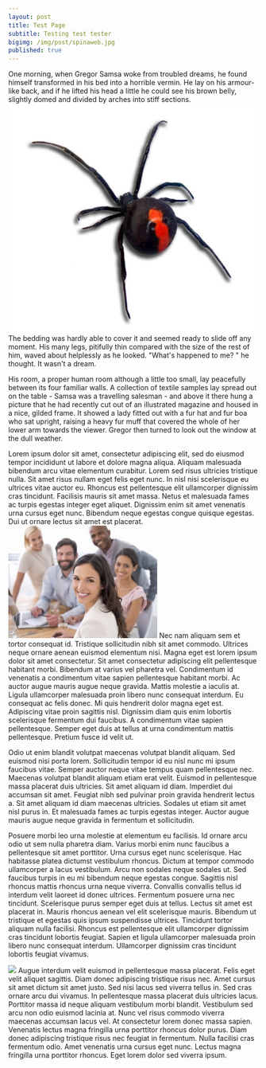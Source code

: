 ```yaml
---
layout: post
title: Test Page
subtitle: Testing test tester
bigimg: /img/post/spinaweb.jpg
published: true
---
```

One morning, when Gregor Samsa woke from troubled dreams, he found himself transformed in his bed into a horrible vermin. He lay on his armour-like back, and if he lifted his head a little he could see his brown belly, slightly domed and divided by arches into stiff sections.
<img src="/img/post/redback.jpg" class="img-responsive pull-left gap-top gap-right">
The bedding was hardly able to cover it and seemed ready to slide off any moment. His many legs, pitifully thin compared with the size of the rest of him, waved about helplessly as he looked. "What's happened to me? " he thought. It wasn't a dream.

His room, a proper human room although a little too small, lay peacefully between its four familiar walls. A collection of textile samples lay spread out on the table - Samsa was a travelling salesman - and above it there hung a picture that he had recently cut out of an illustrated magazine and housed in a nice, gilded frame. It showed a lady fitted out with a fur hat and fur boa who sat upright, raising a heavy fur muff that covered the whole of her lower arm towards the viewer. Gregor then turned to look out the window at the dull weather.

Lorem ipsum dolor sit amet, consectetur adipiscing elit, sed do eiusmod tempor incididunt ut labore et dolore magna aliqua. Aliquam malesuada bibendum arcu vitae elementum curabitur. Lorem sed risus ultricies tristique nulla. Sit amet risus nullam eget felis eget nunc. In nisl nisi scelerisque eu ultrices vitae auctor eu. Rhoncus est pellentesque elit ullamcorper dignissim cras tincidunt. Facilisis mauris sit amet massa. Netus et malesuada fames ac turpis egestas integer eget aliquet. Dignissim enim sit amet venenatis urna cursus eget nunc. Bibendum neque egestas congue quisque egestas. Dui ut ornare lectus sit amet est placerat.
<img src="/img/cheese.jpg" class="img-responsive pull-right gap-top gap-left">
Nec nam aliquam sem et tortor consequat id. Tristique sollicitudin nibh sit amet commodo. Ultrices neque ornare aenean euismod elementum nisi. Magna eget est lorem ipsum dolor sit amet consectetur. Sit amet consectetur adipiscing elit pellentesque habitant morbi. Bibendum at varius vel pharetra vel. Condimentum id venenatis a condimentum vitae sapien pellentesque habitant morbi. Ac auctor augue mauris augue neque gravida. Mattis molestie a iaculis at. Ligula ullamcorper malesuada proin libero nunc consequat interdum. Eu consequat ac felis donec. Mi quis hendrerit dolor magna eget est. Adipiscing vitae proin sagittis nisl. Dignissim diam quis enim lobortis scelerisque fermentum dui faucibus. A condimentum vitae sapien pellentesque. Semper eget duis at tellus at urna condimentum mattis pellentesque. Pretium fusce id velit ut.

Odio ut enim blandit volutpat maecenas volutpat blandit aliquam. Sed euismod nisi porta lorem. Sollicitudin tempor id eu nisl nunc mi ipsum faucibus vitae. Semper auctor neque vitae tempus quam pellentesque nec. Maecenas volutpat blandit aliquam etiam erat velit. Euismod in pellentesque massa placerat duis ultricies. Sit amet aliquam id diam. Imperdiet dui accumsan sit amet. Feugiat nibh sed pulvinar proin gravida hendrerit lectus a. Sit amet aliquam id diam maecenas ultricies. Sodales ut etiam sit amet nisl purus in. Et malesuada fames ac turpis egestas integer. Auctor augue mauris augue neque gravida in fermentum et sollicitudin.

Posuere morbi leo urna molestie at elementum eu facilisis. Id ornare arcu odio ut sem nulla pharetra diam. Varius morbi enim nunc faucibus a pellentesque sit amet porttitor. Urna cursus eget nunc scelerisque. Hac habitasse platea dictumst vestibulum rhoncus. Dictum at tempor commodo ullamcorper a lacus vestibulum. Arcu non sodales neque sodales ut. Sed faucibus turpis in eu mi bibendum neque egestas congue. Sagittis nisl rhoncus mattis rhoncus urna neque viverra. Convallis convallis tellus id interdum velit laoreet id donec ultrices. Fermentum posuere urna nec tincidunt. Scelerisque purus semper eget duis at tellus. Lectus sit amet est placerat in. Mauris rhoncus aenean vel elit scelerisque mauris. Bibendum ut tristique et egestas quis ipsum suspendisse ultrices. Tincidunt tortor aliquam nulla facilisi. Rhoncus est pellentesque elit ullamcorper dignissim cras tincidunt lobortis feugiat. Sapien et ligula ullamcorper malesuada proin libero nunc consequat interdum. Ullamcorper dignissim cras tincidunt lobortis feugiat vivamus.

<img src="/img/path.jpg" class="img-responsive pull-left gap-top gap-right">
Augue interdum velit euismod in pellentesque massa placerat. Felis eget velit aliquet sagittis. Diam donec adipiscing tristique risus nec. Amet cursus sit amet dictum sit amet justo. Sed nisi lacus sed viverra tellus in. Sed cras ornare arcu dui vivamus. In pellentesque massa placerat duis ultricies lacus. Porttitor massa id neque aliquam vestibulum morbi blandit. Vestibulum sed arcu non odio euismod lacinia at. Nunc vel risus commodo viverra maecenas accumsan lacus vel. At consectetur lorem donec massa sapien. Venenatis lectus magna fringilla urna porttitor rhoncus dolor purus. Diam donec adipiscing tristique risus nec feugiat in fermentum. Nulla facilisi cras fermentum odio. Amet venenatis urna cursus eget nunc. Lectus magna fringilla urna porttitor rhoncus. Eget lorem dolor sed viverra ipsum.
